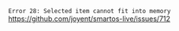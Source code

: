`Error 28: Selected item cannot fit into memory`
https://github.com/joyent/smartos-live/issues/712

